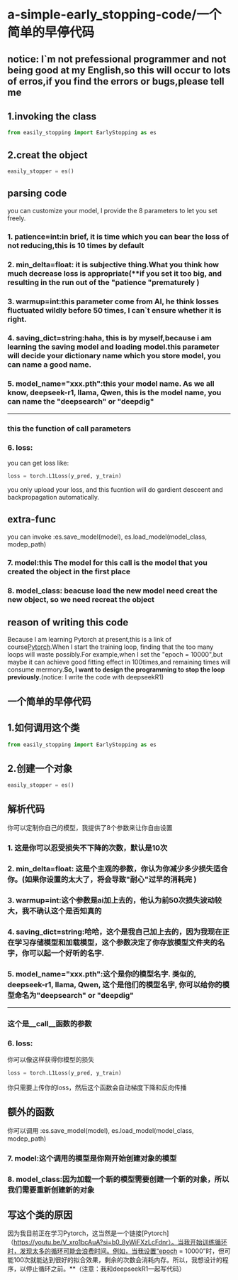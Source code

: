 # a-simple-early_stopping-code/一个简单的早停代码
## notice: I`m not prefessional programmer and not being good at my English,so this will occur to lots of erros,if you find the errors or bugs,please tell me


## 1.invoking the class
```python
from easily_stopping import EarlyStopping as es
```
## 2.creat the object
```python
easily_stopper = es()
```

## parsing code
you can customize your model, I provide the 8 parameters to let you set freely.
### 1. patience=int:in brief, it is time which you can bear the loss of not reducing,this is 10 times by default
### 2. min_delta=float: it is subjective thing.What you think how much decrease loss is appropriate(**if you set it too big, and resulting in the run out of the "patience "prematurely )
### 3. warmup=int:this parameter come from AI, he think losses fluctuated wildly before 50 times, I can`t ensure whether it is right.
### 4. saving_dict=string:haha, this is by myself,because i am learning the saving model and loading model.this parameter will decide your dictionary name which you store model, you can name a good name.
### 5. model_name="xxx.pth":this your model name. As we all know, deepseek-r1, llama, Qwen, this is the model name, you can name the "deepsearch" or "deepdig"
---
### this the function of __call__ parameters
### 6. loss:
you can get loss like:
```python
loss = torch.L1Loss(y_pred, y_train)
```
you only upload your loss, and this fucntion will do gardient desceent and backpropagation automatically.

## extra-func
you can invoke :es.save_model(model), es.load_model(model_class, modep_path)
### 7. model:this The model for this call is the model that you created the object in the first place
### 8. model_class: beacuse load the new model need creat the new object, so we need recreat the object

## reason of  writing this code
Because I am learning Pytorch at present,this is a link of course[Pytorch](https://youtu.be/V_xro1bcAuA?si=b0_8yWiFXzLcFdnr).When I start the training loop, finding that the too many loops will waste possibly.For example,when I set the "epoch = 10000",but maybe it can achieve good fitting effect in 100times,and remaining times will consume mermory.**So, I want to design the programming to stop the loop previously.**(notice: I write the code with deepseekR1)


## 一个简单的早停代码


## 1.如何调用这个类
```python
from easily_stopping import EarlyStopping as es
```
## 2.创建一个对象
```python
easily_stopper = es()
```

## 解析代码
你可以定制你自己的模型，我提供了8个参数来让你自由设置
### 1. 这是你可以忍受损失不下降的次数，默认是10次
### 2. min_delta=float: 这是个主观的参数，你认为你减少多少损失适合你。(**如果你设置的太大了，将会导致"耐心"过早的消耗完** ) 
### 3. warmup=int:这个参数是ai加上去的，他认为前50次损失波动较大，我不确认这个是否知真的
### 4. saving_dict=string:哈哈，这个是我自己加上去的，因为我现在正在学习存储模型和加载模型，这个参数决定了你存放模型文件夹的名字，你可以起一个好听的名字.
### 5. model_name="xxx.pth":这个是你的模型名字. 类似的, deepseek-r1, llama, Qwen, 这个是他们的模型名字, 你可以给你的模型命名为"deepsearch" or "deepdig"
---
### 这个是__call__函数的参数
### 6. loss:
你可以像这样获得你模型的损失
```python
loss = torch.L1Loss(y_pred, y_train)
```
你只需要上传你的loss，然后这个函数会自动梯度下降和反向传播

## 额外的函数
你可以调用 :es.save_model(model), es.load_model(model_class, modep_path)
### 7. model:这个调用的模型是你刚开始创建对象的模型
### 8. model_class:因为加载一个新的模型需要创建一个新的对象，所以我们需要重新创建新的对象

## 写这个类的原因
因为我目前正在学习Pytorch，这当然是一个链接[Pytorch]（https://youtu.be/V_xro1bcAuA?si=b0_8yWiFXzLcFdnr）。当我开始训练循环时，发现太多的循环可能会浪费时间。例如，当我设置“epoch = 10000”时，但可能100次就能达到很好的拟合效果，剩余的次数会消耗内存。所以，我想设计的程序，以停止循环之前。**（注意：我和deepseekR1一起写代码）


